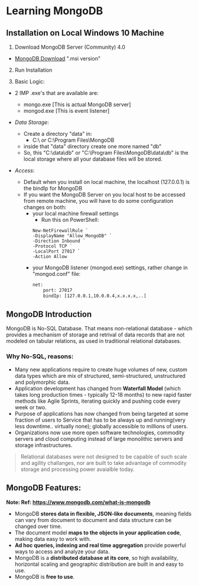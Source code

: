# Learning MongoDB

## Installation on Local Windows 10 Machine

1. Download MongoDB Server (Community) 4.0

- [MongoDB Download](https://www.mongodb.com/download-center/community) ".msi version"

2. Run Installation

3. Basic Logic:

-   2 IMP .exe's that are available are:
    - mongo.exe [This is actual MongoDB server]
    - mongod.exe [This is event listener]

-   _Data Storage_:
    - Create a directory "data" in:
        -  C:\ *or* C:\Program Files\MongoDB
    - inside that "data" directory create one more named "db"
    - So, this "C:\data\db" or "C:\Program Files\MongoDB\data\db" is the local storage where all your database files will be stored.

- _Access_:
    - Default when you install on local machine, the localhost (127.0.0.1) is the bindIp for MongoDB
    - If you want the MongoDB Server on you local host to be accessed from remote machine, you will have to do some configuration changes on both:
        - your local machine firewall settings
            - Run this on PowerShell:
            ```shell
            New-NetFirewallRule `
            -DisplayName "Allow MongoDB" `
            -Direction Inbound `
            -Protocol TCP `
            -LocalPort 27017 `
            -Action Allow
            ```
        - your MongoDB listener (mongod.exe) settings, rather change in "mongod.conf" file:
            ```cmd
            net:
                port: 27017
                bindIp: [127.0.0.1,10.0.0.4,x.x.x.x,..]
            ```



## MongoDB Introduction

MongoDB is No-SQL Database. That means non-relational database - which provides a mechanism of storage and retrival of data records that are not modeled on tabular relations, as used in traditional relational databases.

### Why No-SQL, reasons:
- Many new applications require to create huge volumes of new, custom data types which are mix of structured, semi-structured, unstructured and polymorphic data.
- Application development has changed from **Waterfall Model** (which takes long production times - typically 12-18 months) to new rapid faster methods like Agile Sprints, iterating quickly and pushing code every week or two.
- Purpose of applications has now changed from being targeted at some fraction of users to Service that has to be always up and running(very less downtime.. virtually none); globally accessible to millions of users.
- Organizations now use more open software technologies, commodity servers and cloud computing instead of large monolithic servers and storage infrastructures.

> Relational databases were not designed to be capable of such scale and agility challanges, nor are built to take advantage of commodity storage and processing power avaialble today.


## MongoDB Features:
__Note: Ref: https://www.mongodb.com/what-is-mongodb__

- MongoDB **stores data in flexible, JSON-like documents**, meaning fields can vary from document to document and data structure can be changed over time.
- The document model **maps to the objects in your application code**, making data easy to work with.
- **Ad hoc queries, indexing and real time aggregation** provide powerful ways to access and analyze your data.
- MongoDB is a **distributed database at its core**, so high availability, horizontal scaling and geographic distribution are built in and easy to use.
- MongoDB is **free to use**.